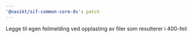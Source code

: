 ```yaml
---
'@navikt/sif-common-core-ds': patch
---
```


Legge til egen feilmelding ved opplasting av filer som resulterer i 400-feil

